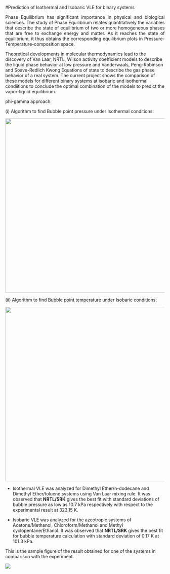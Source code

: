 #Prediction of Isothermal and Isobaric VLE for binary systems

<p align="justify">
Phase Equilibrium has significant importance in physical and biological sciences. The study of Phase Equilibrium relates quantitatively the variables that describe the state of equilibrium of two or more homogeneous phases that are free to exchange energy and matter. As it reaches the state of equilibrium, it thus obtains the corresponding equilibrium plots in Pressure-Temperature-composition space. 

Theoretical developments in molecular thermodynamics lead to the discovery of Van Laar, NRTL, Wilson activity coefficient models to describe the liquid phase behavior at low pressure and Vanderwaals, Peng-Robinson and Soave-Redlich Kwong Equations of state to describe the gas phase behavior of a real system. The current project shows the comparison of these models for different binary systems at isobaric and isothermal condiitions to conclude the optimal combination of the models to predict the vapor-liquid equilibrium.

phi-gamma approach:

(i) Algorithm to find Bubble point pressure under Isothermal conditions:

<img src = "https://github.com/snehitha-srirangam/phase-equilibria/blob/Low-P-Isothermal-System/LowP-Isothermal-binary-systems/Bubble%20P%20algorithm.png" width="600" height="550">

(ii) Algorithm to find Bubble point temperature under Isobaric conditions:

<img src = "https://github.com/snehitha-srirangam/phase-equilibria/blob/Low-P-Isothermal-System/LowP-Isobaric-binary-systems/Bubble%20T%20algorithm.png" width="600" height="550">


* Isothermal VLE was analyzed for Dimethyl Ether/n-dodecane and Dimethyl Ether/toluene systems using Van Laar mixing rule. It was observed that **NRTL/SRK** gives the best fit with standard deviations of bubble pressure as low as 10.7 kPa respectively with respect to the experimental result at 323.15 K.

* Isobaric VLE was analyzed for the azeotropic systems of Acetone/Methanol, Chloroform/Methanol and Methyl cyclopentane/Ethanol. It was observed that **NRTL/SRK** gives the best fit for bubble temperature calculation with standard deviation of 0.17 K at 101.3 kPa.

This is the sample figure of the result obtained for one of the systems in comparison with the experiment.

<img src = "https://github.com/snehitha-srirangam/phase-equilibria/blob/Low-P-Isothermal-System/LowP-Isobaric-binary-systems/Chloroform-Methanol%20system/NRTL-PR.png">

</p>
